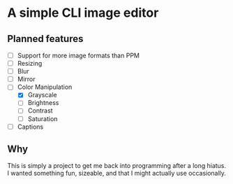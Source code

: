 # A simple CLI image editor

## Planned features
* [ ] Support for more image formats than PPM
* [ ] Resizing
* [ ] Blur
* [ ] Mirror
* [ ] Color Manipulation
    * [x] Grayscale
    * [ ] Brightness
    * [ ] Contrast
    * [ ] Saturation
* [ ] Captions

## Why
This is simply a project to get me back into programming after a long hiatus. I wanted something fun, sizeable, and that I might actually use occasionally.

